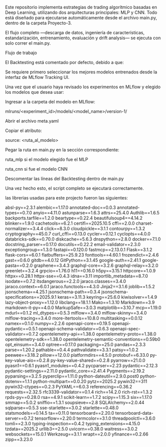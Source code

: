 Este repositorio implementa estrategias de trading algorítmico basadas en Deep Learning, utilizando dos arquitecturas principales: MLP y CNN. Todo está diseñado para ejecutarse automáticamente desde el archivo main.py, dentro de la carpeta Proyecto-3.

El flujo completo —descarga de datos, ingeniería de características, estandarización, entrenamiento, evaluación y drift analysis— se ejecuta con solo correr el main.py.

 Flujo de trabajo

El Backtesting está comentado por defecto, debido a que:

Se requiere primero seleccionar los mejores modelos entrenados desde la interfaz de MLflow Tracking UI.

Una vez que el usuario haya revisado los experimentos en MLflow y elegido los modelos que desea usar:

Ingresar a la carpeta del modelo en MLflow:

mlruns/<experiment_id>/models/<model_name>/version-1/


Abrir el archivo meta.yaml

Copiar el atributo:

source: <ruta_al_modelo>


Pegar la ruta en main.py en la sección correspondiente:

ruta_mlp si el modelo elegido fue el MLP

ruta_cnn si fue el modelo CNN

Descomentar las líneas del Backtesting dentro de main.py

 Una vez hecho esto, el script completo se ejecutará correctamente.

 las librerias usadas para este projecto fueron las siguientes:
 
 absl-py==2.3.1
alembic==1.17.0
annotated-doc==0.0.3
annotated-types==0.7.0
anyio==4.11.0
astunparse==1.6.3
attrs==25.4.0
Authlib==1.6.5
backports.tarfile==1.2.0
beartype==0.22.4
beautifulsoup4==4.14.2
blinker==1.9.0
cachetools==6.2.1
certifi==2025.10.5
cffi==2.0.0
charset-normalizer==3.4.4
click==8.3.0
cloudpickle==3.1.1
contourpy==1.3.2
cryptography==45.0.7
curl_cffi==0.13.0
cycler==0.12.1
cyclopts==4.0.0
databricks-sdk==0.70.0
diskcache==5.6.3
dnspython==2.8.0
docker==7.1.0
docstring_parser==0.17.0
docutils==0.22.2
email-validator==2.3.0
exceptiongroup==1.3.0
fastapi==0.120.0
fastmcp==2.13.0.1
Flask==3.1.2
flask-cors==6.0.1
flatbuffers==25.9.23
fonttools==4.60.1
frozendict==2.4.6
gast==0.6.0
gitdb==4.0.12
GitPython==3.1.45
google-auth==2.41.1
google-pasta==0.2.0
graphene==3.4.3
graphql-core==3.2.6
graphql-relay==3.2.0
greenlet==3.2.4
grpcio==1.76.0
h11==0.16.0
h5py==3.15.1
httpcore==1.0.9
httpx==0.28.1
httpx-sse==0.4.3
idna==3.11
importlib_metadata==8.7.0
isodate==0.7.2
itsdangerous==2.2.0
jaraco.classes==3.4.0
jaraco.context==6.0.1
jaraco.functools==4.3.0
Jinja2==3.1.6
joblib==1.5.2
jsonschema==4.25.1
jsonschema-path==0.3.4
jsonschema-specifications==2025.9.1
keras==3.11.3
keyring==25.6.0
kiwisolver==1.4.9
lazy-object-proxy==1.12.0
libclang==18.1.1
Mako==1.3.10
Markdown==3.9
markdown-it-py==4.0.0
MarkupSafe==3.0.3
matplotlib==3.10.7
mcp==1.19.0
mdurl==0.1.2
ml_dtypes==0.5.3
mlflow==3.4.0
mlflow-skinny==3.4.0
mlflow-tracing==3.4.0
more-itertools==10.8.0
multitasking==0.0.12
namex==0.1.0
numpy==2.2.6
openapi-core==0.19.5
openapi-pydantic==0.5.1
openapi-schema-validator==0.6.3
openapi-spec-validator==0.7.2
opentelemetry-api==1.38.0
opentelemetry-proto==1.38.0
opentelemetry-sdk==1.38.0
opentelemetry-semantic-conventions==0.59b0
opt_einsum==3.4.0
optree==0.17.0
packaging==25.0
pandas==2.3.3
parse==1.20.2
pathable==0.4.4
pathvalidate==3.3.1
patsy==1.0.2
peewee==3.18.2
pillow==12.0.0
platformdirs==4.5.0
protobuf==6.33.0
py-key-value-aio==0.2.8
py-key-value-shared==0.2.8
pyarrow==21.0.0
pyasn1==0.6.1
pyasn1_modules==0.4.2
pycparser==2.23
pydantic==2.12.3
pydantic-settings==2.11.0
pydantic_core==2.41.4
Pygments==2.19.2
pyparsing==3.2.5
pyperclip==1.11.0
python-dateutil==2.9.0.post0
python-dotenv==1.1.1
python-multipart==0.0.20
pytz==2025.2
pywin32==311
pywin32-ctypes==0.2.3
PyYAML==6.0.3
referencing==0.36.2
requests==2.32.5
rfc3339-validator==0.1.4
rich==14.2.0
rich-rst==1.3.2
rpds-py==0.28.0
rsa==4.9.1
scikit-learn==1.7.2
scipy==1.15.3
six==1.17.0
smmap==5.0.2
sniffio==1.3.1
soupsieve==2.8
SQLAlchemy==2.0.44
sqlparse==0.5.3
sse-starlette==3.0.2
starlette==0.48.0
statsmodels==0.14.5
ta==0.11.0
tensorboard==2.20.0
tensorboard-data-server==0.7.2
tensorflow==2.20.0
termcolor==3.1.0
threadpoolctl==3.6.0
tomli==2.3.0
typing-inspection==0.4.2
typing_extensions==4.15.0
tzdata==2025.2
urllib3==2.5.0
uvicorn==0.38.0
waitress==3.0.2
websockets==15.0.1
Werkzeug==3.1.1
wrapt==2.0.0
yfinance==0.2.66
zipp==3.23.0
